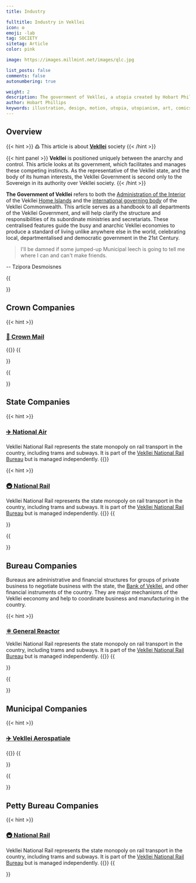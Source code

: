 ```yaml
---
title: Industry

fulltitle: Industry in Vekllei
icon: ⚙️
emoji: -lab
tag: SOCIETY
sitetag: Article
color: pink

image: https://images.millmint.net/images/qlc.jpg

list_posts: false
comments: false
autonumbering: true

weight: 2
description: The government of Vekllei, a utopia created by Hobart Phillips.
author: Hobart Phillips
keywords: illustration, design, motion, utopia, utopianism, art, comics, comic, hobart, phillips, vekllei, millmint
---
```


## Overview
{{< hint >}}
߷ This article is about [**Vekllei**](/utopia/vekllei) society
{{< /hint >}}

{{< hint panel >}}
**Vekllei** is positioned uniquely between the anarchy and control. This article looks at its government, which facilitates and manages these competing instincts. As the representative of the Vekllei state, and the body of its human interests, the Vekllei Government is second only to the Sovereign in its authority over Vekllei society.
{{< /hint >}}

**The Government of Vekllei** refers to both the [Administration of the Interior](/utopia/society/government/#administration-of-the-interior) of the Vekllei [Home Islands](/utopia/vekllei/) and the [international governing body](/utopia/society/government/#administration-of-the-commonwealth) of the Vekllei Commonwealth. This article serves as a handbook to all departments of the Vekllei Government, and will help clarify the structure and responsibilities of its subordinate ministries and secretariats. These centralised features guide the busy and anarchic Vekllei economies to produce a standard of living unlike anywhere else in the world, celebrating local, departmentalised and democratic government in the 21st Century.

> I'll be damned if some jumped-up Municipal leech is going to tell me where I can and can't make friends.

-- Tzipora Desmoisnes
  
{{<section>}}
## Crown Companies

{{< hint >}}
### [<span class="smallicon">📯</span> Crown Mail](/utopia/society/industry/mail)
{{</hint>}}
{{</section>}}

{{<section>}}
## State Companies

{{< hint >}}
### [<span class="smallicon">✈️</span> National Air](/utopia/society/industry/air)
Vekllei National Rail represents the state monopoly on rail transport in the country, including trams and subways. It is part of the [Vekllei National Rail Bureau](/utopia/society/government/#national-railways-bureau) but is managed independently.
{{</hint>}}

{{< hint >}}
### [<span class="smallicon">🚇</span> National Rail](/utopia/society/industry/rail)
Vekllei National Rail represents the state monopoly on rail transport in the country, including trams and subways. It is part of the [Vekllei National Rail Bureau](/utopia/society/government/#national-railways-bureau) but is managed independently.
{{</hint>}}
{{</section>}}

{{<section>}}
## Bureau Companies

Bureaus are administrative and financial structures for groups of private business to negotiate business with the state, the [Bank of Vekllei](/utopia/society/government/#bank-of-vekllei), and other financial instruments of the country. They are major mechanisms of the Vekllei eeconomy and help to coordinate business and manufacturing in the country.

{{< hint >}}
### [<span class="smallicon">⚛️</span> General Reactor](/utopia/society/industry/rail)
Vekllei National Rail represents the state monopoly on rail transport in the country, including trams and subways. It is part of the [Vekllei National Rail Bureau](/utopia/society/government/#vekllei-national-rail-bureau) but is managed independently.
{{</hint>}}
{{</section>}}

{{<section>}}
## Municipal Companies

{{< hint >}}
### [<span class="smallicon">✈️</span> Vekllei Aerospatiale](/utopia/society/industry/aerospatiale)
{{</hint>}}
{{</section>}}

{{<section>}}
## Petty Bureau Companies

{{< hint >}}
### [<span class="smallicon">🚇</span> National Rail](/utopia/society/industry/rail)
Vekllei National Rail represents the state monopoly on rail transport in the country, including trams and subways. It is part of the [Vekllei National Rail Bureau](/utopia/society/government/#vekllei-national-rail-bureau) but is managed independently.
{{</hint>}}
{{</section>}}
